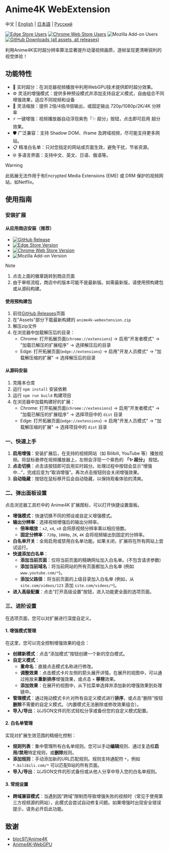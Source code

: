 # Anime4K WebExtension

中文 | [English](./README.en.md) | [日本語](./README.ja.md) | [Русский](./README.ru.md)

[![Edge Store Users](https://img.shields.io/badge/dynamic/json?url=https%3A%2F%2Fmicrosoftedge.microsoft.com%2Faddons%2Fgetproductdetailsbycrxid%2Fffopffngebibpmeodlhhkdlaejnmdlam&query=%24.activeInstallCount&style=flat-square&label=edge%E7%94%A8%E6%88%B7)](https://microsoftedge.microsoft.com/addons/detail/anime4k-webextension/ffopffngebibpmeodlhhkdlaejnmdlam) [![Chrome Web Store Users](https://img.shields.io/chrome-web-store/users/hpmbccepehpoanjpjkamfdpdkbmfmhek?style=flat-square&label=chrome%E7%94%A8%E6%88%B7)](https://chromewebstore.google.com/detail/anime4k-webextension/hpmbccepehpoanjpjkamfdpdkbmfmhek) ![Mozilla Add-on Users](https://img.shields.io/amo/users/anime4k-webextension?style=flat-square&label=Firefox%E7%94%A8%E6%88%B7)
 [![GitHub Downloads (all assets, all releases)](https://img.shields.io/github/downloads/chenmozhijin/Anime4K-WebExtension/total?style=flat-square&label=GitHub%E4%B8%8B%E8%BD%BD)](https://github.com/chenmozhijin/Anime4K-WebExtension/releases/latest)

利用Anime4K实时超分辨率算法显著提升动漫视频画质，逐帧呈现更清晰锐利的视觉体验！

## 功能特性

- 🚀 实时超分：在浏览器视频播放中利用WebGPU技术提供即时超分效果。
- ⚙️ 灵活的增强模式：提供多种预设模式并添加支持自定义模式，自由组合不同增强效果，适应不同视频和设备
- 📏 灵活缩放：提供 2倍/4倍/8倍输出，或固定输出 720p/1080p/2K/4K 分辨率
- ⚡ 一键增强：视频播放器自动浮现紫色「✨ 超分」按钮，点击即可启用 超分效果。
- 🛡️ 广泛兼容：支持 Shadow DOM、iframe 及跨域视频，尽可能支持更多网站。
- 📋 精准白名单：只对您指定的网站或页面生效，避免干扰，节省资源。
- 🌐 多语言界面：支持中文、英文、日语、俄语等。

> [!WARNING]
> 此拓展无法作用于有Encrypted Media Extensions (EME) 或 DRM 保护的视频网站，如Netflix。

## 使用指南

### 安装扩展

#### 从应用商店安装（推荐）

- [![GitHub Release](https://img.shields.io/github/v/release/chenmozhijin/Anime4K-WebExtension?style=flat-square&label=%E6%9C%80%E6%96%B0%E7%89%88%E6%9C%AC)](https://github.com/chenmozhijin/Anime4K-WebExtension/releases/latest)
- [![Edge Store Version](https://img.shields.io/badge/dynamic/json?url=https%3A%2F%2Fmicrosoftedge.microsoft.com%2Faddons%2Fgetproductdetailsbycrxid%2Fffopffngebibpmeodlhhkdlaejnmdlam&query=%24.version&style=flat-square&label=Edge%E6%89%A9%E5%B1%95%E5%95%86%E5%BA%97)](https://microsoftedge.microsoft.com/addons/detail/anime4k-webextension/ffopffngebibpmeodlhhkdlaejnmdlam)
- [![Chrome Web Store Version](https://img.shields.io/chrome-web-store/v/hpmbccepehpoanjpjkamfdpdkbmfmhek?style=flat-square&label=Chrome%E5%BA%94%E7%94%A8%E5%95%86%E5%BA%97)](https://chromewebstore.google.com/detail/anime4k-webextension/hpmbccepehpoanjpjkamfdpdkbmfmhek)
- ![Mozilla Add-on Version](https://img.shields.io/amo/v/anime4k-webextension?style=flat-square&label=Firefox%E9%99%84%E5%8A%A0%E7%BB%84%E4%BB%B6)

> [!NOTE]
>
> 1. 点击上面的徽章跳转到商店页面
> 2. 由于审核流程，商店中的版本可能不是最新版。如需最新版，请使用预构建包或从源码构建。

#### 使用预构建包

1. 前往[GitHub Releases](https://github.com/chenmozhijin/Anime4K-WebExtension/releases/latest)页面
2. 在"Assets"部分下载最新构建的 `anime4k-webextension.zip`
3. 解压zip文件
4. 在浏览器中加载解压后的目录：
   - Chrome: 打开拓展页面(`chrome://extensions`) → 启用"开发者模式" → "加载已解压的扩展程序" → 选择解压后的目录
   - Edge: 打开拓展页面(`edge://extensions`) → 启用"开发人员模式" → "加载解压缩的扩展" → 选择解压后的目录

#### 从源码安装

1. 克隆本仓库
2. 运行 `npm install` 安装依赖
3. 运行 `npm run build` 构建项目
4. 在浏览器中加载构建好的扩展：
   - Chrome: 打开拓展页面(`chrome://extensions`) → 启用"开发者模式" → "加载已解压的扩展程序" → 选择项目中的 `dist` 目录
   - Edge: 打开拓展页面(`edge://extensions`) → 启用"开发人员模式" → "加载解压缩的扩展" → 选择项目中的 `dist` 目录

### 一、快速上手

1. **启用增强**：安装扩展后，在支持的视频网站（如 Bilibili, YouTube 等）播放视频。将鼠标悬停在视频播放器上，左侧会浮现一个紫色的 **「✨ 超分」** 按钮。
2. **点击切换**：点击该按钮即可启用实时超分。处理过程中按钮会显示“增强中...”，完成后变为“取消增强”。再次点击按钮则会关闭增强效果。
3. **自动隐藏**：按钮在鼠标移开后会自动隐藏，以保持观看体验的清爽。

### 二、弹出面板设置

点击浏览器工具栏中的 Anime4K 扩展图标，可以打开快捷设置面板。

- **增强模式**：快速切换不同的预设或自定义增强模式。
- **输出分辨率**：选择视频增强后的输出分辨率。
  - **倍率缩放**：`x2`, `x4`, `x8` 会将原视频分辨率乘以相应倍数。
  - **固定分辨率**：`720p`, `1080p`, `2K`, `4K` 会将视频输出到固定的分辨率。
- **白名单开关**：全局启用或禁用白名单功能。如果关闭，扩展将在所有网站上尝试运行。
- **快速添加白名单**：
  - **添加当前页面**：仅将当前页面的精确网址加入白名单。(不包含请求参数)
  - **添加当前域名**：将当前网站的所有页面都加入白名单 (例如 `www.youtube.com/*`)。
  - **添加父路径**：将当前页面的上级目录加入白名单 (例如，从 `site.com/videos/123` 添加 `site.com/videos/*`)。
- **进入高级配置**：点击“打开高级设置”按钮，进入功能更全面的选项页面。

### 三、进阶设置

在选项页面，您可以对扩展进行深度自定义。

#### 1. 增强模式管理

在这里，您可以完全控制增强效果的组合：

- **创建新模式**：点击“添加模式”按钮创建一个新的空白模式。
- **自定义模式**：
  - **重命名**：直接点击模式名称进行修改。
  - **调整效果**：点击模式卡片左侧的箭头展开详情。在展开的视图中，可以通过拖放来**重新排序**增强效果，或点击 `×` **移除**效果。
  - **添加效果**：在展开的视图中，从下拉菜单选择并添加新的增强效果到处理链中。
- **管理模式**：通过拖动模式卡片对所有自定义模式进行**排序**，或点击“删除”按钮**删除**不需要的自定义模式。（内置模式无法删除或修改效果组合）。
- **导入/导出**：以JSON文件的形式轻松分享或备份您的自定义模式配置。

#### 2. 白名单管理

实现对扩展生效范围的精细化控制：

- **规则列表**：集中管理所有白名单规则。您可以手动**编辑**规则、通过复选框**启用/禁用**特定规则，或**删除**规则。
- **添加规则**：手动添加新的URL匹配规则。规则支持通配符 `*`，例如 `*.bilibili.com/*` 可以匹配B站的所有页面。
- **导入/导出**：以JSON文件的形式备份或从他人分享中导入您的白名单规则。

#### 3. 常规设置

- **跨域兼容模式**：当遇到因“跨域”限制而导致增强失败的视频时（常见于使用第三方视频源的网站），此模式会尝试自动修复问题。如果增强时出现安全错误提示，请务必开启此功能。

## 致谢

- [bloc97/Anime4K](https://github.com/bloc97/Anime4K)
- [Anime4K-WebGPU](https://github.com/Anime4KWebBoost/Anime4K-WebGPU)
